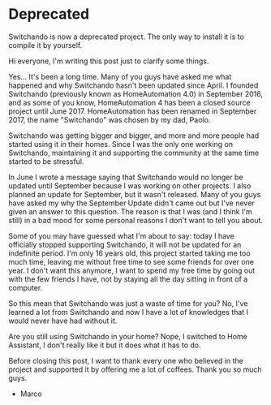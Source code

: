 # Deprecated

Switchando is now a deprecated project. The only way to install it is to compile it by yourself.



Hi everyone, I'm writing this post just to clarify some things.

Yes... It's been a long time. Many of you guys have asked me what happened and why Switchando hasn't been updated since April.
I founded Switchando (previously known as HomeAutomation 4.0) in September 2016, and as some of you know, HomeAutomation 4 has been a closed source project until June 2017.
HomeAutomation has been renamed in September 2017, the name "Switchando" was chosen by my dad, Paolo.

Switchando was getting bigger and bigger, and more and more people had started using it in their homes. Since I was the only one working on Switchando, maintaining it and supporting the community at the same time started to be stressful.

In June I wrote a message saying that Switchando would no longer be updated until September because I was working on other projects. I also planned an update for September, but it wasn't released.
Many of you guys have asked my why the September Update didn't came out but I've never given an answer to this question. The reason is that I was (and I think I'm still) in a bad mood for some personal reasons I don't want to tell you about.

Some of you may have guessed what I'm about to say: today I have officially stopped supporting Switchando, it will not be updated for an indefinite period. I'm only 16 years old, this project started taking me too much time, leaving me without free time to see some friends for over one year. I don't want this anymore, I want to spend my free time by going out with the few friends I have, not by staying all the day sitting in front of a computer.

So this mean that Switchando was just a waste of time for you? No, I've learned a lot from Switchando and now I have a lot of knowledges that I would never have had without it.

Are you still using Switchando in your home? Nope, I switched to Home Assistant, I don't really like it but it does what it has to do.

Before closing this post, I want to thank every one who believed in the project and supported it by offering me a lot of coffees.
Thank you so much guys.
- Marco
